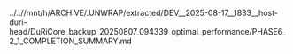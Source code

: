 ../..//mnt/h/ARCHIVE/.UNWRAP/extracted/DEV__2025-08-17__1833__host-duri-head/DuRiCore_backup_20250807_094339_optimal_performance/PHASE6_2_1_COMPLETION_SUMMARY.md